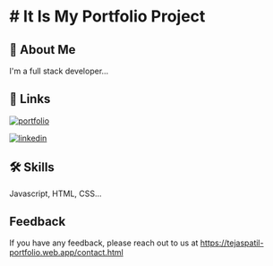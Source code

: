 
# # It Is My Portfolio Project



## 🚀 About Me
I'm a full stack developer...


## 🔗 Links
[![portfolio](https://img.shields.io/badge/my_portfolio-000?style=for-the-badge&logo=ko-fi&logoColor=white)](https://tejaspatil-portfolio.web.app/)

[![linkedin](https://img.shields.io/badge/linkedin-0A66C2?style=for-the-badge&logo=linkedin&logoColor=white)](https://www.linkedin.com/in/-tejas-patil/)



## 🛠 Skills
Javascript, HTML, CSS...


## Feedback

If you have any feedback, please reach out to us at 
https://tejaspatil-portfolio.web.app/contact.html


